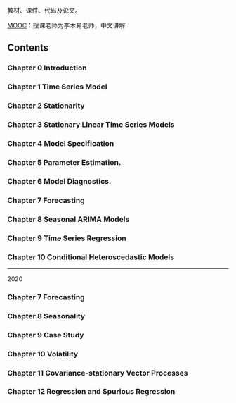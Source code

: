 教材、课件、代码及论文。

[MOOC](https://www.icourse163.org/course/XMU-1461788171)：授课老师为李木易老师，中文讲解

## Contents

### Chapter 0 Introduction
### Chapter 1 Time Series Model
### Chapter 2 Stationarity
### Chapter 3 Stationary Linear Time Series Models
### Chapter 4 Model Specification
### Chapter 5 Parameter Estimation.
### Chapter 6 Model Diagnostics.
### Chapter 7 Forecasting
### Chapter 8 Seasonal ARIMA Models
### Chapter 9 Time Series Regression
### Chapter 10 Conditional Heteroscedastic Models

---

2020

### Chapter 7 Forecasting
### Chapter 8 Seasonality
### Chapter 9 Case Study
### Chapter 10 Volatility
### Chapter 11 Covariance-stationary Vector Processes
### Chapter 12 Regression and Spurious Regression
